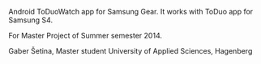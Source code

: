 Android ToDuoWatch app for Samsung Gear.
It works with ToDuo app for Samsung S4.

For Master Project of Summer semester 2014.

Gaber Šetina, Master student University of Applied Sciences, Hagenberg
